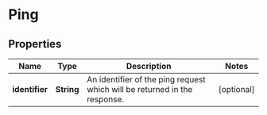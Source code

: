 

# Ping

## Properties

Name | Type | Description | Notes
------------ | ------------- | ------------- | -------------
**identifier** | **String** | An identifier of the ping request which will be returned in the response. |  [optional]



